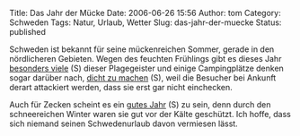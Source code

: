 Title: Das Jahr der Mücke
Date: 2006-06-26 15:56
Author: tom
Category: Schweden
Tags: Natur, Urlaub, Wetter
Slug: das-jahr-der-muecke
Status: published

Schweden ist bekannt für seine mückenreichen Sommer, gerade in den
nördlicheren Gebieten. Wegen des feuchten Frühlings gibt es dieses Jahr
[besonders
viele](http://www.sr.se/cgi-bin/uppland/nyheter/artikel.asp?artikel=885667)
(S) dieser Plagegeister und einige Campingplätze denken sogar darüber
nach, [dicht zu
machen](http://www.sr.se/cgi-bin/uppland/nyheter/artikel.asp?artikel=886643)
(S), weil die Besucher bei Ankunft derart attackiert werden, dass sie
erst gar nicht einchecken.

Auch für Zecken scheint es ein [gutes
Jahr](http://www.sr.se/Ekot/artikel.asp?artikel=876393) (S) zu sein,
denn durch den schneereichen Winter waren sie gut vor der Kälte
geschützt. Ich hoffe, dass sich niemand seinen Schwedenurlaub davon
vermiesen lässt.

